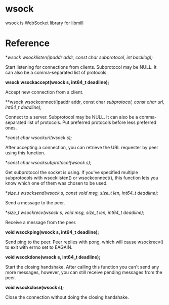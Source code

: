 # wsock

wsock is WebSocket library for [libmill](http://libmill.org)

# Reference

**wsock wsocklisten(ipaddr addr, const char *subprotocol, int backlog);**

Start listening for connections from clients. Subprotocol may be NULL.
It can also be a comma-separated list of protocols.

**wsock wsockaccept(wsock s, int64_t deadline);**

Accept new connection from a client.

**wsock wsockconnect(ipaddr addr, const char *subprotocol, const char *url, int64_t deadline);**

Connect to a server. Subprotocol may be NULL. It can also be a comma-separated
list of protocols. Put preferred protocols before less preferred ones.

**const char *wsockurl(wsock s);**

After accepting a connection, you can retrieve the URL requester by peer using
this function.

**const char *wsocksubprotocol(wsock s);**

Get subprotocol the socket is using. If you've specified multiple subprotocols
with wsocklisten() or wsockconnect(), this function lets you know which one
of them was chosen to be used.

**size_t wsocksend(wsock s, const void *msg, size_t len, int64_t deadline);**

Send a message to the peer.

**size_t wsockrecv(wsock s, void *msg, size_t len, int64_t deadline);**

Receive a message from the peer.

**void wsockping(wsock s, int64_t deadline);**

Send ping to the peer. Peer replies with pong, which will cause wsockrecv()
to exit with errno set to EAGAIN.

**void wsockdone(wsock s, int64_t deadline);**

Start the closing handshake. After calling this function you can't send
any more messages, however, you can still receive pending messages from the
peer.

**void wsockclose(wsock s);**

Close the connection without doing the closing handshake.
